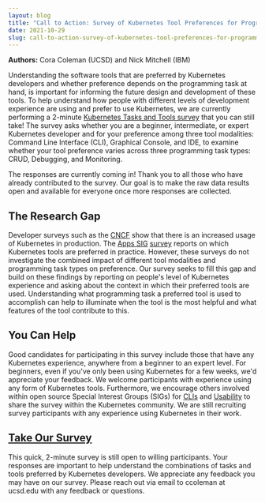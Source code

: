 ```yaml
---
layout: blog
title: "Call to Action: Survey of Kubernetes Tool Preferences for Programming Tasks"
date: 2021-10-29
slug: call-to-action-survey-of-kubernetes-tool-preferences-for-programming-tasks
---
```


**Authors:** Cora Coleman (UCSD) and Nick Mitchell (IBM)

Understanding the software tools that are preferred by Kubernetes developers and whether preference depends on the programming task at hand, is important for informing the future design and development of these tools. To help understand how people with different levels of development experience are using and prefer to use Kubernetes, we are currently performing a 2-minute [Kubernetes Tasks and Tools survey](https://forms.gle/CcXwjx1Tftkp7KAW9) that you can still take! The survey asks whether you are a beginner, intermediate, or expert Kubernetes developer and for your preference among three tool modalities: Command Line Interface (CLI), Graphical Console, and IDE, to examine whether your tool preference varies across three programming task types: CRUD, Debugging, and Monitoring.

The responses are currently coming in! Thank you to all those who have already contributed to the survey. Our goal is to make the raw data results open and available for everyone once more responses are collected.

## The Research Gap

Developer surveys such as the [CNCF](https://www.cncf.io/wp-content/uploads/2020/11/CNCF_Survey_Report_2020.pdf) show that there is an increased usage of Kubernetes in production. The [Apps SIG](https://github.com/kubernetes/community/tree/master/sig-apps) [survey](https://kubernetes.io/blog/2018/04/24/kubernetes-application-survey-results-2018/) reports on which Kubernetes tools are preferred in practice. However, these surveys do not investigate the combined impact of different tool modalities and programming task types on preference. Our survey seeks to fill this gap and build on these findings by reporting on people's level of Kubernetes experience and asking about the context in which their preferred tools are used. Understanding what programming task a preferred tool is used to accomplish can help to illuminate when the tool is the most helpful and what features of the tool contribute to this. 

## You Can Help

Good candidates for participating in this survey include those that have any Kubernetes experience, anywhere from a beginner to an expert level. For beginners, even if you've only been using Kubernetes for a few weeks, we'd appreciate your feedback. We welcome participants with experience using any form of Kubernetes tools. Furthermore, we encourage others involved within open source Special Interest Groups (SIGs) for [CLIs](https://github.com/kubernetes/community/blob/master/sig-cli/README.md) and [Usability](https://github.com/kubernetes-sigs/sig-usability) to share the survey within the Kubernetes community. We are still recruiting survey participants with any experience using Kubernetes in their work.

## [Take Our Survey](https://forms.gle/CcXwjx1Tftkp7KAW9)

This quick, 2-minute survey is still open to willing participants. Your responses are important to help understand the combinations of tasks and tools preferred by Kubernetes developers. We appreciate any feedback you may have on our survey. Please reach out via email to ccoleman at ucsd.edu with any feedback or questions.
